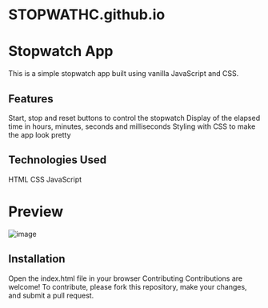 # STOPWATHC.github.io
# Stopwatch App
This is a simple stopwatch app built using vanilla JavaScript and CSS.

## Features
Start, stop and reset buttons to control the stopwatch
Display of the elapsed time in hours, minutes, seconds and milliseconds
Styling with CSS to make the app look pretty

## Technologies Used
HTML
CSS
JavaScript

# Preview
![image](https://user-images.githubusercontent.com/71270068/235355510-55dd1a83-34fa-4d72-9ec5-a82024be000b.png)

## Installation
Open the index.html file in your browser
Contributing
Contributions are welcome! To contribute, please fork this repository, make your changes, and submit a pull request.
